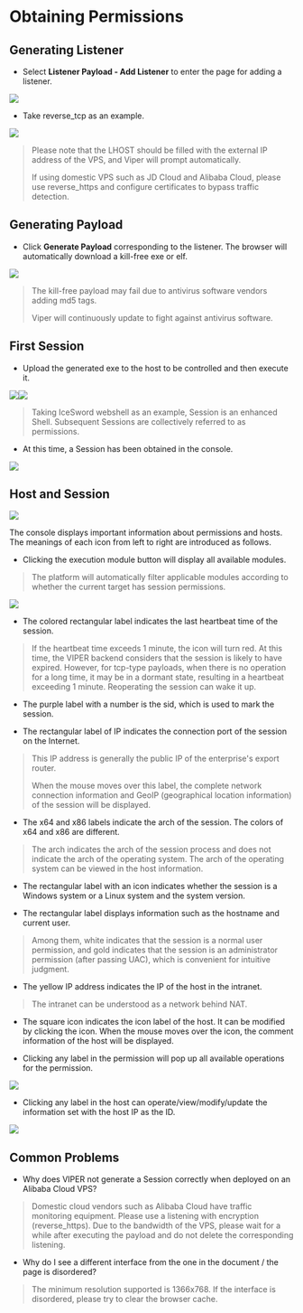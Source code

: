 # Obtaining Permissions

## Generating Listener

+ Select **Listener Payload - Add Listener** to enter the page for adding a listener.

![](img\first_session\1.webp)

+ Take reverse_tcp as an example.

![](img\first_session\2.webp)

> Please note that the LHOST should be filled with the external IP address of the VPS, and Viper will prompt automatically.
>
> If using domestic VPS such as JD Cloud and Alibaba Cloud, please use reverse_https and configure certificates to bypass traffic detection.

## Generating Payload

+ Click **Generate Payload** corresponding to the listener. The browser will automatically download a kill-free exe or elf.

![](img\first_session\3.webp)

> The kill-free payload may fail due to antivirus software vendors adding md5 tags.
>
> Viper will continuously update to fight against antivirus software.

## First Session

+ Upload the generated exe to the host to be controlled and then execute it.

![](img\first_session\4.webp)![](img\first_session\5.webp)

> Taking IceSword webshell as an example, Session is an enhanced Shell. Subsequent Sessions are collectively referred to as permissions.

+ At this time, a Session has been obtained in the console.

![](img\first_session\6.webp)

## Host and Session

![](img\first_session\7.webp)

The console displays important information about permissions and hosts. The meanings of each icon from left to right are introduced as follows.

+ Clicking the execution module button will display all available modules.

> The platform will automatically filter applicable modules according to whether the current target has session permissions.

![](img\first_session\8.webp)

+ The colored rectangular label indicates the last heartbeat time of the session.

> If the heartbeat time exceeds 1 minute, the icon will turn red. At this time, the VIPER backend considers that the session is likely to have expired. However, for tcp-type payloads, when there is no operation for a long time, it may be in a dormant state, resulting in a heartbeat exceeding 1 minute. Reoperating the session can wake it up.

+ The purple label with a number is the sid, which is used to mark the session.

+ The rectangular label of IP indicates the connection port of the session on the Internet.

> This IP address is generally the public IP of the enterprise's export router.
>
> When the mouse moves over this label, the complete network connection information and GeoIP (geographical location information) of the session will be displayed.

+ The x64 and x86 labels indicate the arch of the session. The colors of x64 and x86 are different.

> The arch indicates the arch of the session process and does not indicate the arch of the operating system. The arch of the operating system can be viewed in the host information.

+ The rectangular label with an icon indicates whether the session is a Windows system or a Linux system and the system version.

+ The rectangular label displays information such as the hostname and current user.

> Among them, white indicates that the session is a normal user permission, and gold indicates that the session is an administrator permission (after passing UAC), which is convenient for intuitive judgment.

+ The yellow IP address indicates the IP of the host in the intranet.

> The intranet can be understood as a network behind NAT.

+ The square icon indicates the icon label of the host. It can be modified by clicking the icon. When the mouse moves over the icon, the comment information of the host will be displayed.

+ Clicking any label in the permission will pop up all available operations for the permission.

![](img\first_session\9.webp)

+ Clicking any label in the host can operate/view/modify/update the information set with the host IP as the ID.

![](img\first_session\10.webp)

## Common Problems

+ Why does VIPER not generate a Session correctly when deployed on an Alibaba Cloud VPS?

> Domestic cloud vendors such as Alibaba Cloud have traffic monitoring equipment. Please use a listening with encryption (reverse_https). Due to the bandwidth of the VPS, please wait for a while after executing the payload and do not delete the corresponding listening.

+ Why do I see a different interface from the one in the document / the page is disordered?

> The minimum resolution supported is 1366x768. If the interface is disordered, please try to clear the browser cache.